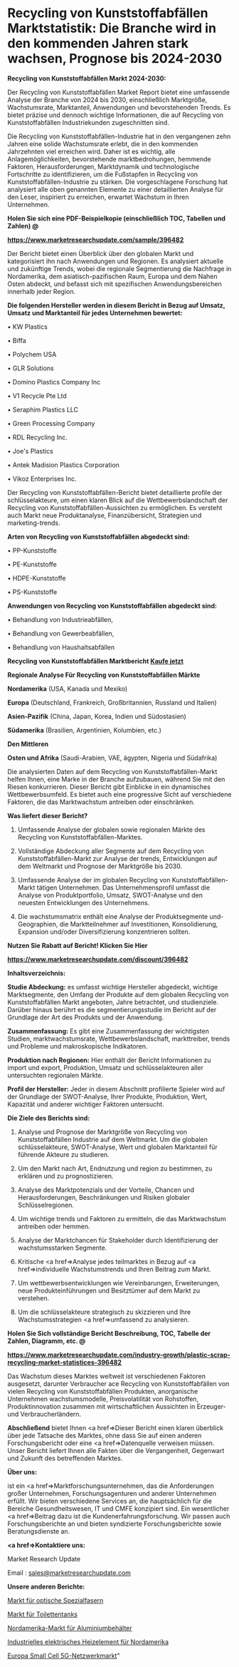 # Recycling von Kunststoffabfällen Marktstatistik: Die Branche wird in den kommenden Jahren stark wachsen, Prognose bis 2024-2030

<strong>Recycling von Kunststoffabfällen Markt 2024-2030:</strong>

Der Recycling von Kunststoffabfällen Market Report bietet eine umfassende Analyse der Branche von 2024 bis 2030, einschließlich Marktgröße, Wachstumsrate, Marktanteil, Anwendungen und bevorstehenden Trends. Es bietet präzise und dennoch wichtige Informationen, die auf Recycling von Kunststoffabfällen Industriekunden zugeschnitten sind.

Die Recycling von Kunststoffabfällen-Industrie hat in den vergangenen zehn Jahren eine solide Wachstumsrate erlebt, die in den kommenden Jahrzehnten viel erreichen wird. Daher ist es wichtig, alle Anlagemöglichkeiten, bevorstehende marktbedrohungen, hemmende Faktoren, Herausforderungen, Marktdynamik und technologische Fortschritte zu identifizieren, um die Fußstapfen in Recycling von Kunststoffabfällen-Industrie zu stärken. Die vorgeschlagene Forschung hat analysiert alle oben genannten Elemente zu einer detaillierten Analyse für den Leser, inspiriert zu erreichen, erwartet Wachstum in Ihren Unternehmen.



<strong>Holen Sie sich eine PDF-Beispielkopie (einschließlich TOC, Tabellen und Zahlen) @
</strong>

<strong><a href=https://www.marketresearchupdate.com/sample/396482>

<strong>https://www.marketresearchupdate.com/sample/396482</u></font></a></strong></strong>

Der Bericht bietet einen Überblick über den globalen Markt und kategorisiert ihn nach Anwendungen und Regionen. Es analysiert aktuelle und zukünftige Trends, wobei die regionale Segmentierung die Nachfrage in Nordamerika, dem asiatisch-pazifischen Raum, Europa und dem Nahen Osten abdeckt, und befasst sich mit spezifischen Anwendungsbereichen innerhalb jeder Region.



<strong>Die folgenden Hersteller werden in diesem Bericht in Bezug auf Umsatz, Umsatz und Marktanteil für jedes Unternehmen bewertet:</strong>

• KW Plastics

• Biffa

• Polychem USA

• GLR Solutions

• Domino Plastics Company Inc

• V1 Recycle Pte Ltd

• Seraphim Plastics LLC

• Green Processing Company

• RDL Recycling Inc.

• Joe&#39;s Plastics

• Antek Madision Plastics Corporation

• Vikoz Enterprises Inc.

Der Recycling von Kunststoffabfällen-Bericht bietet detaillierte profile der schlüsselakteure, um einen klaren Blick auf die Wettbewerbslandschaft der Recycling von Kunststoffabfällen-Aussichten zu ermöglichen. Es versteht auch Markt neue Produktanalyse, Finanzübersicht, Strategien und marketing-trends.



<strong>Arten von Recycling von Kunststoffabfällen abgedeckt sind:</strong>

• PP-Kunststoffe

• PE-Kunststoffe

• HDPE-Kunststoffe

• PS-Kunststoffe



<strong>Anwendungen von Recycling von Kunststoffabfällen abgedeckt sind:</strong>

• Behandlung von Industrieabfällen,

• Behandlung von Gewerbeabfällen,

• Behandlung von Haushaltsabfällen



<strong>Recycling von Kunststoffabfällen Marktbericht <a href=https://www.marketresearchupdate.com/buynow/396482>Kaufe jetzt</a></strong>



<strong>Regionale Analyse Für Recycling von Kunststoffabfällen Märkte</strong>



<strong>Nordamerika</strong> (USA, Kanada und Mexiko)



<strong>Europa</strong> (Deutschland, Frankreich, Großbritannien, Russland und Italien)



<strong>Asien-Pazifik</strong> (China, Japan, Korea, Indien und Südostasien)



<strong>Südamerika</strong> (Brasilien, Argentinien, Kolumbien, etc.)



<strong>Den Mittleren</strong> 

<strong>Osten und Afrika</strong> (Saudi-Arabien, VAE, ägypten, Nigeria und Südafrika)

Die analysierten Daten auf dem Recycling von Kunststoffabfällen-Markt helfen Ihnen, eine Marke in der Branche aufzubauen, während Sie mit den Riesen konkurrieren. Dieser Bericht gibt Einblicke in ein dynamisches Wettbewerbsumfeld. Es bietet auch eine progressive Sicht auf verschiedene Faktoren, die das Marktwachstum antreiben oder einschränken.



<strong>Was liefert dieser Bericht?</strong>

1. Umfassende Analyse der globalen sowie regionalen Märkte des Recycling von Kunststoffabfällen-Marktes.

2. Vollständige Abdeckung aller Segmente auf dem Recycling von Kunststoffabfällen-Markt zur Analyse der trends, Entwicklungen auf dem Weltmarkt und Prognose der Marktgröße bis 2030.

3. Umfassende Analyse der im globalen Recycling von Kunststoffabfällen-Markt tätigen Unternehmen. Das Unternehmensprofil umfasst die Analyse von Produktportfolio, Umsatz, SWOT-Analyse und den neuesten Entwicklungen des Unternehmens.

4. Die wachstumsmatrix enthält eine Analyse der Produktsegmente und-Geographien, die Marktteilnehmer auf Investitionen, Konsolidierung, Expansion und/oder Diversifizierung konzentrieren sollten.



<strong>Nutzen Sie Rabatt auf Bericht! Klicken Sie Hier
</strong>

<strong><a href=https://www.marketresearchupdate.com/discount/396482>https://www.marketresearchupdate.com/discount/396482</b></u></font></strong></a>



<strong>Inhaltsverzeichnis:</strong>



<strong>Studie Abdeckung:</strong> es umfasst wichtige Hersteller abgedeckt, wichtige Marktsegmente, den Umfang der Produkte auf dem globalen Recycling von Kunststoffabfällen Markt angeboten, Jahre betrachtet, und studienziele. Darüber hinaus berührt es die segmentierungsstudie im Bericht auf der Grundlage der Art des Produkts und der Anwendung.



<strong>Zusammenfassung:</strong> Es gibt eine Zusammenfassung der wichtigsten Studien, marktwachstumsrate, Wettbewerbslandschaft, markttreiber, trends und Probleme und makroskopische Indikatoren.



<strong>Produktion nach Regionen:</strong> Hier enthält der Bericht Informationen zu import und export, Produktion, Umsatz und schlüsselakteuren aller untersuchten regionalen Märkte.



<strong>Profil der Hersteller:</strong> Jeder in diesem Abschnitt profilierte Spieler wird auf der Grundlage der SWOT-Analyse, Ihrer Produkte, Produktion, Wert, Kapazität und anderer wichtiger Faktoren untersucht.



<strong>Die Ziele des Berichts sind:</strong>

1) Analyse und Prognose der Marktgröße von Recycling von Kunststoffabfällen Industrie auf dem Weltmarkt.
Um die globalen schlüsselakteure, SWOT-Analyse, Wert und globalen Marktanteil für führende Akteure zu studieren.

2) Um den Markt nach Art, Endnutzung und region zu bestimmen, zu erklären und zu prognostizieren.

3) Analyse des Marktpotenzials und der Vorteile, Chancen und Herausforderungen, Beschränkungen und Risiken globaler Schlüsselregionen.

4) Um wichtige trends und Faktoren zu ermitteln, die das Marktwachstum antreiben oder hemmen.

5) Analyse der Marktchancen für Stakeholder durch Identifizierung der wachstumsstarken Segmente.

6) Kritische <a href=>Analyse</a> jedes teilmarktes in Bezug auf <a href=>individuelle</a> Wachstumstrends und Ihren Beitrag zum Markt.

7) Um wettbewerbsentwicklungen wie Vereinbarungen, Erweiterungen, neue Produkteinführungen und Besitztümer auf dem Markt zu verstehen.

8) Um die schlüsselakteure strategisch zu skizzieren und Ihre Wachstumsstrategien <a href=>umfassend</a> zu analysieren.



<strong>Holen Sie Sich vollständige Bericht Beschreibung, TOC, Tabelle der Zahlen, Diagramm, etc. @ </strong>

<strong><a href=https://www.marketresearchupdate.com/industry-growth/plastic-scrap-recycling-market-statistices-396482>https://www.marketresearchupdate.com/industry-growth/plastic-scrap-recycling-market-statistices-396482</a></font></strong>

Das Wachstum dieses Marktes weltweit ist verschiedenen Faktoren ausgesetzt, darunter Verbraucher ace Recycling von Kunststoffabfällen von vielen Recycling von Kunststoffabfällen Produkten, anorganische Unternehmen wachstumsmodelle, Preisvolatilität von Rohstoffen, Produktinnovation zusammen mit wirtschaftlichen Aussichten in Erzeuger-und Verbraucherländern.



<strong>Abschließend</strong> bietet Ihnen <a href=>Dieser</a> Bericht einen klaren überblick über jede Tatsache des Marktes, ohne dass Sie auf einen anderen Forschungsbericht oder eine <a href=>Datenquelle</a> verweisen müssen. Unser Bericht liefert Ihnen alle Fakten über die Vergangenheit, Gegenwart und Zukunft des betreffenden Marktes.



<strong>Über uns:</strong>

 ist ein <a href=>Marktfors</a>chungsunternehmen, das die Anforderungen großer Unternehmen, Forschungsagenturen und anderer Unternehmen erfüllt. Wir bieten verschiedene Services an, die hauptsächlich für die Bereiche Gesundheitswesen, IT und CMFE konzipiert sind. Ein wesentlicher <a href=>Beitrag</a> dazu ist die Kundenerfahrungsforschung. Wir passen auch Forschungsberichte an und bieten syndizierte Forschungsberichte sowie Beratungsdienste an.



<strong><a href=>Kontaktiere uns:</a></strong>

Market Research Update

Email : sales@marketresearchupdate.com



<strong>Unsere anderen Berichte:</strong>

<a href=https://www.linkedin.com/pulse/specialty-optical-fibers-market-demand-future>Markt für optische Spezialfasern</a>

<a href=https://www.linkedin.com/pulse/toilet-tanks-market-outlooks-2023-size-players>Markt für Toilettentanks</a>

<a href=https://www.linkedin.com/pulse/north-america-aluminum-containers-market-sizing-up-anticipating>Nordamerika-Markt für Aluminiumbehälter</a>

<a href=https://www.linkedin.com/pulse/north-america-industrial-electric-heating-element>Industrielles elektrisches Heizelement für Nordamerika</a>

<a href=https://www.linkedin.com/pulse/europe-small-cell-5g-network-market-size2023-2030-k2msf/>Europa Small Cell 5G-Netzwerkmarkt</a>"
